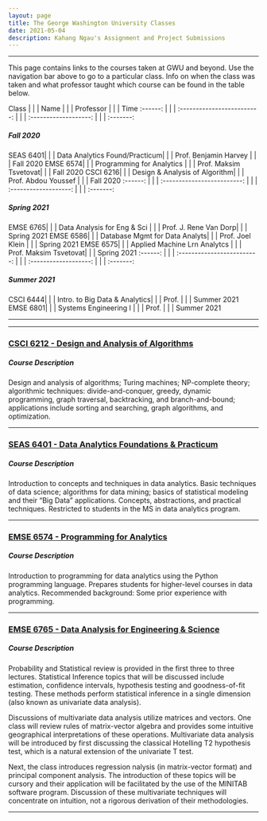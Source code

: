 ```yaml
---
layout: page
title: The George Washington University Classes
date: 2021-05-04
description: Kahang Ngau's Assignment and Project Submissions
---
```

---

This page contains links to the courses taken at GWU and beyond. Use the navigation bar above to go to a particular class. Info on when the class was taken and what professor taught which course can be found in the table below.

 Class    | | | Name                          | | | Professor             | | | Time 
 :------: | | | :-------------------------:   | | | :-------------------: | | | :-------:
 ##### Fall 2020
 SEAS 6401| | | Data Analytics Found/Practicum| | | Prof. Benjamin Harvey | | | Fall 2020
 EMSE 6574| | | Programming for Analytics     | | | Prof. Maksim Tsvetovat| | | Fall 2020
 CSCI 6216| | | Design & Analysis of Algorithm| | | Prof. Abdou Youssef   | | | Fall 2020
 :------: | | | :-------------------------:   | | | :-------------------: | | | :-------:
 ##### Spring 2021
 EMSE 6765| | | Data Analysis for Eng & Sci   | | | Prof. J. Rene Van Dorp| | | Spring 2021
 EMSE 6586| | | Database Mgmt for Data Analyts| | | Prof. Joel Klein      | | | Spring 2021
 EMSE 6575| | | Applied Machine Lrn Analytcs  | | | Prof. Maksim Tsvetovat| | | Spring 2021
 :------: | | | :-------------------------:   | | | :-------------------: | | | :-------:
 ##### Summer 2021
 CSCI 6444| | | Intro. to Big Data & Analytics| | | Prof.                 | | | Summer 2021
 EMSE 6801| | | Systems Engineering I         | | | Prof.                 | | | Summer 2021

---

---
### <a href="{{ BASE_PATH }}/pages/CSCI6212.html">CSCI 6212 - Design and Analysis of Algorithms</a>

##### Course Description
Design and analysis of algorithms; Turing machines; NP-complete theory; algorithmic techniques: divide-and-conquer, greedy, dynamic programming, graph traversal, backtracking, and branch-and-bound; applications include sorting and searching, graph algorithms, and optimization.

---

### <a href="{{ BASE_PATH }}/pages/SEAS6401.html">SEAS 6401 - Data Analytics Foundations & Practicum</a>

##### Course Description
Introduction to concepts and techniques in data analytics. Basic techniques of data science; algorithms for data mining; basics of statistical modeling and their “Big Data” applications. Concepts, abstractions, and practical techniques. Restricted to students in the MS in data analytics program.

---

### <a href="{{ BASE_PATH }}/pages/EMSE6574.html">EMSE 6574 - Programming for Analytics</a>

##### Course Description
Introduction to programming for data analytics using the Python programming language. Prepares students for higher-level courses in data analytics. Recommended background: Some prior experience with programming.

---

### <a href="{{ BASE_PATH }}/pages/EMSE6765.html">EMSE 6765 - Data Analysis for Engineering & Science</a>

##### Course Description
<p>Probability and Statistical review is provided in the first three to three lectures. Statistical Inference topics that will be discussed include estimation, confidence intervals, hypothesis testing and goodness-of-fit testing. These methods perform statistical inference in a single dimension (also known as univariate data analysis).</p>
<p>Discussions of multivariate data analysis utilize matrices and vectors. One class will review rules of matrix-vector algebra and provides some intuitive geographical interpretations of these operations. Multivariate data analysis will be introduced by first discussing the classical Hotelling T2 hypothesis test, which is a natural extension of the univariate T test.</p>
<p>Next, the class introduces regression nalysis (in matrix-vector format) and principal component analysis. The introduction of these topics will be cursory and their application will be facilitated by the use of the MINITAB software program. Discussion of these multivariate techniques will concentrate on intuition, not a rigorous derivation of their methodologies.</p>

---
